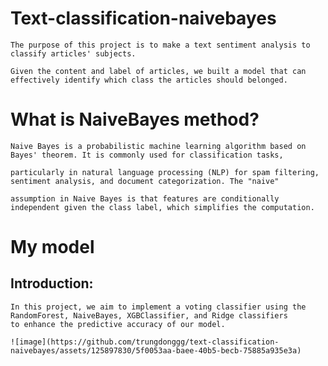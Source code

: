 # Text-classification-naivebayes
    
    The purpose of this project is to make a text sentiment analysis to classify articles' subjects.
    
    Given the content and label of articles, we built a model that can effectively identify which class the articles should belonged. 



# What is NaiveBayes method?
    
    Naive Bayes is a probabilistic machine learning algorithm based on Bayes' theorem. It is commonly used for classification tasks, 
    
    particularly in natural language processing (NLP) for spam filtering, sentiment analysis, and document categorization. The "naive" 
    
    assumption in Naive Bayes is that features are conditionally independent given the class label, which simplifies the computation.




# My model 

## Introduction:

    In this project, we aim to implement a voting classifier using the RandomForest, NaiveBayes, XGBClassifier, and Ridge classifiers     
    to enhance the predictive accuracy of our model.

    ![image](https://github.com/trungdonggg/text-classification-naivebayes/assets/125897830/5f0053aa-baee-40b5-becb-75885a935e3a)

    

